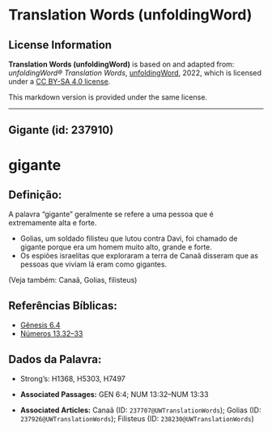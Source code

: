 # Translation Words (unfoldingWord)

## License Information

**Translation Words (unfoldingWord)** is based on and adapted from: _unfoldingWord® Translation Words_, [unfoldingWord](https://unfoldingword.org/utw), 2022, which is licensed under a [CC BY-SA 4.0 license](https://creativecommons.org/licenses/by-sa/4.0/legalcode.en).

This markdown version is provided under the same license.



--------------------------------

## Gigante (id: 237910)

gigante
=======

Definição:
----------

A palavra “gigante” geralmente se refere a uma pessoa que é extremamente alta e forte.

* Golias, um soldado filisteu que lutou contra Davi, foi chamado de gigante porque era um homem muito alto, grande e forte.
* Os espiões israelitas que exploraram a terra de Canaã disseram que as pessoas que viviam lá eram como gigantes.

(Veja também: Canaã, Golias, filisteus)

Referências Bíblicas:
---------------------

* [Gênesis 6\.4](https://ref.ly/Gen6:4)
* [Números 13\.32–33](https://ref.ly/Num13:32-Num13:33)

Dados da Palavra:
-----------------

* Strong’s: H1368, H5303, H7497

* **Associated Passages:** GEN 6:4; NUM 13:32–NUM 13:33
* **Associated Articles:** Canaã (ID: `237707@UWTranslationWords`); Golias (ID: `237926@UWTranslationWords`); Filisteus (ID: `238230@UWTranslationWords`)

